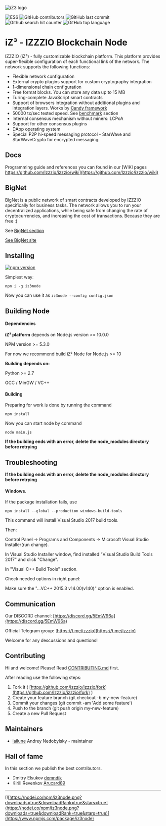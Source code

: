 ![iZ3 logo](https://github.com/Izzzio/izzzio/raw/master/logo.png)

![ES6](https://img.shields.io/badge/es-8-brightgreen.svg)
![GitHub contributors](https://img.shields.io/github/contributors/izzzio/izzzio.svg)
![GitHub last commit](https://img.shields.io/github/last-commit/izzzio/izzzio.svg)
![Github search hit counter](https://img.shields.io/github/search/izzzio/izzzio/goto.svg)
![GitHub top language](https://img.shields.io/github/languages/top/izzzio/izzzio.svg)
# iZ³ - IZZZIO Blockchain Node

IZZZIO (iZ³) - fully customizable blockchain platform. This platform provides super-flexible configuration of each functional link of the network. The network supports the following functions:

+ Flexible network configuration
+ External crypto plugins support for custom cryptography integration
+ 1-dimensional chain configuration
+ Free format blocks. You can store any data up to 15 MB
+ Turing-complete JavaScript smart contracts
+ Support of browsers integration without additional plugins and integration layers. Works by [Candy framework](https://github.com/Izzzio/Candy)
+ 50000 tx/sec tested speed. See [benchmark](benchmark) section
+ Internal consensus mechanism without miners: LCPoA
+ Support for other consensus plugins
+ DApp operating system
+ Special P2P hi-speed messaging protocol - StarWave and StarWaveCrypto for encrypted messaging

## Docs

Programming guide and references you can found in our [WIKI pages https://github.com/Izzzio/izzzio/wiki](https://github.com/Izzzio/izzzio/wiki)

## BigNet

BigNet is a public network of smart contracts developed by IZZZIO specifically for business tasks. The network allows you to run your decentralized applications, while being safe from changing the rate of cryptocurrencies, and increasing the cost of transactions. Because they are free :)

See [BigNet section](BigNet)

[See BigNet site](https://bignet.izzz.io)

## Installing

[![npm version](https://badge.fury.io/js/iz3node.svg)](https://www.npmjs.com/package/iz3node)

Simplest way:

``npm i -g iz3node``

Now you can use it as ``iz3node --config config.json``

## Building Node


#### Dependencies

**iZ³ platform** depends on Node.js version >= 10.0.0

NPM version >= 5.3.0

For now we recommend build iZ³ Node for Node.js >= 10

**Building depends on:**

Python >= 2.7

GCC / MinGW / VC++


#### Building

Preparing for work is done by running the command 
```
npm install
```

Now you can start node by command

```
node main.js
```

**If the building ends with an error, delete the node_modules directory before retrying**

## Troubleshooting
**If the building ends with an error, delete the node_modules directory before retrying**

#### Windows.

If the package installation fails, use

```
npm install --global --production windows-build-tools
```
This command will install Visual Studio 2017 build tools.

Then:

Control Panel -> Programs and Components -> Microsoft Visual Studio Installer(run change).

In Visual Studio Installer window, find installed "Visual Studio Build Tools 2017" and click "Change".

In "Visual C++ Build Tools" section.

Check needed options in right panel:

Make sure the "...VC++ 2015.3 v14.00(v140)" option is enabled.


## Communication

Our DISCORD channel: [https://discord.gg/5EmW96a](https://discord.gg/5EmW96a)

Official Telegram group: [https://t.me/izzzio](https://t.me/izzzio)

Welcome for any descussions and questions!

## Contributing

Hi and welcome!
Please! Read [CONTRIBUTING.md](CONTRIBUTING.md) first.

After reading use the following steps:

1. Fork it ( [https://github.com/Izzzio/izzzio/fork](https://github.com/Izzzio/izzzio/fork) )
2. Create your feature branch (git checkout -b my-new-feature)
3. Commit your changes (git commit -am 'Add some feature')
4. Push to the branch (git push origin my-new-feature)
5. Create a new Pull Request

## Maintainers

- [lailune](https://github.com/lailune) Andrey Nedobylsky - maintainer

## Hall of fame

In this section we publish the best contributors.

* Dmitry Elsukov [demndik](https://github.com/demndik)
* Kirill Revenkov [Arucard89](https://github.com/Arucard89)


***

[![https://nodei.co/npm/iz3node.png?downloads=true&downloadRank=true&stars=true](https://nodei.co/npm/iz3node.png?downloads=true&downloadRank=true&stars=true)](https://www.npmjs.com/package/iz3node)
